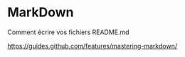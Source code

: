 # MarkDown

Comment écrire vos fichiers README.md

https://guides.github.com/features/mastering-markdown/
